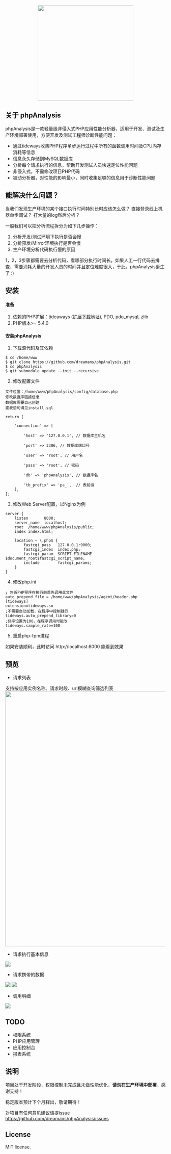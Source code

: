 <p align="center"><a href="https://github.com/dreamans/phpAnalysis" target="_blank"><img width="300" src="http://my-bucket.u.qiniudn.com/phpAnalysis/logo.png"></a></p>

## 关于 phpAnalysis
phpAnalysis是一款轻量级非侵入式PHP应用性能分析器，适用于开发、测试及生产环境部署使用，方便开发及测试工程师诊断性能问题：

* 通过tideways收集PHP程序单步运行过程中所有的函数调用时间及CPU内存消耗等信息
* 信息永久存储到MySQL数据库
* 分析每个请求执行的信息，帮助开发测试人员快速定位性能问题
* 非侵入式，不需修改项目PHP代码
* 被动分析器，对性能的影响最小，同时收集足够的信息用于诊断性能问题

## 能解决什么问题？
当我们发现生产环境的某个接口执行时间特别长时应该怎么做？
直接登录线上机器单步调试？
打大量的log然后分析？ 

一般我们可以把分析流程拆分为如下几步操作：
1. 分析开发/测试环境下执行是否会慢
2. 分析预发/Mirror环境执行是否会慢
3. 生产环境分析代码执行慢的原因

1，2，3步骤都需要去分析代码，看哪部分执行时间长。如果人工一行代码去排查，需要消耗大量的开发人员的时间并且定位难度很大，于此，phpAnalysis诞生了 :)

## 安装
#### 准备
1. 依赖的PHP扩展：tideaways ([扩展下载地址](https://github.com/tideways/php-xhprof-extension)), PDO, pdo_mysql, zlib
2. PHP版本>= 5.4.0

#### 安装phpAnalysis
1. 下载源代码及其依赖
```
$ cd /home/www
$ git clone https://github.com/dreamans/phpAnalysis.git
$ cd phpAnalysis
$ git submodule update --init --recursive
```
2. 修改配置文件
```
文件位置：/home/www/phpAnalysis/config/database.php
修改数据库链接信息
数据库需要自己创建
建表语句请见install.sql

return [

    'connection' => [

        'host' => '127.0.0.1', // 数据库主机名

        'port' => 3306, // 数据库端口号

        'user' => 'root', // 用户名

        'pass' => 'root', // 密码

        'db' => 'phpAnalysis', // 数据库名

        'tb_prefix' => 'pa_',  // 表前缀
    ],
];
```
3. 修改Web Server配置，以Nginx为例
```
server {
    listen       8000;
    server_name  localhost;
    root  /home/www/phpAnalysis/public;
    index index.html;

    location ~ \.php$ {
        fastcgi_pass   127.0.0.1:9000;
        fastcgi_index  index.php;
        fastcgi_param  SCRIPT_FILENAME $document_root$fastcgi_script_name;
        include        fastcgi_params;
    }
}
```

4. 修改php.ini
```
; 告诉PHP程序在执行前首先调用此文件
auto_prepend_file = /home/www/phpAnalysis/agent/header.php
[tideways]
extension=tideways.so
;不需要自动加载，在程序中控制就行
tideways.auto_prepend_library=0
;频率设置为100，在程序调用时能改
tideways.sample_rate=100
```
5. 重启php-fpm进程

如果安装顺利，此时访问 http://localhost:8000 能看到效果

## 预览
* 请求列表

支持按应用实例名称、请求时段、url模糊查询筛选列表
<img width="800" src="http://my-bucket.u.qiniudn.com/phpAnalysis/pa_list.png">

* 请求执行基本信息

<img src="http://my-bucket.u.qiniudn.com/phpAnalysis/pa_detail_base.png">

* 请求携带的数据

<img src="http://my-bucket.u.qiniudn.com/phpAnalysis/pa_detail_base_infos.png">

<img src="http://my-bucket.u.qiniudn.com/phpAnalysis/pa_detail_base_post.png">

* 调用明细

<img src="http://my-bucket.u.qiniudn.com/phpAnalysis/pa_detail_list.png">

## TODO
* 权限系统
* PHP应用管理
* 应用控制台
* 报表系统

## 说明
项目处于开发阶段，权限控制未完成且未做性能优化，**请勿在生产环境中部署**，感谢支持！

稳定版本预计下个月释出，敬请期待！

对项目有任何意见建议请提issue https://github.com/dreamans/phpAnalysis/issues
 
## License
MIT license.
